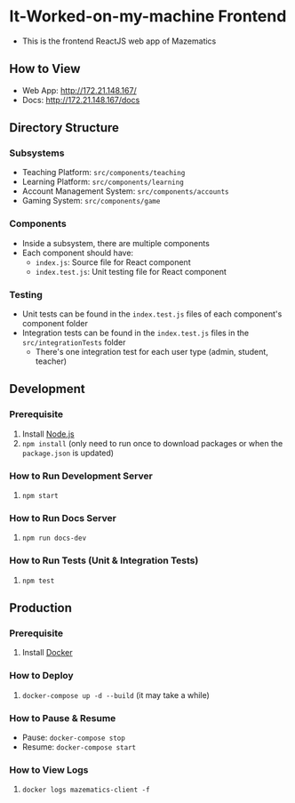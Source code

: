 # It-Worked-on-my-machine Frontend
- This is the frontend ReactJS web app of Mazematics

## How to View
- Web App: http://172.21.148.167/
- Docs: http://172.21.148.167/docs

## Directory Structure
### Subsystems
- Teaching Platform: `src/components/teaching`
- Learning Platform: `src/components/learning`
- Account Management System: `src/components/accounts`
- Gaming System: `src/components/game`

### Components
- Inside a subsystem, there are multiple components
- Each component should have:
    - `index.js`: Source file for React component
    - `index.test.js`: Unit testing file for React component

### Testing
- Unit tests can be found in the `index.test.js` files of each component's component folder
- Integration tests can be found in the `index.test.js` files in the `src/integrationTests` folder
    - There's one integration test for each user type (admin, student, teacher)

## Development
### Prerequisite
1. Install [Node.js](https://nodejs.org/en/)
2. `npm install` (only need to run once to download packages or when the `package.json` is updated)

### How to Run Development Server
1. `npm start`

### How to Run Docs Server
1. `npm run docs-dev`

### How to Run Tests (Unit & Integration Tests)
1. `npm test`

## Production
### Prerequisite
1. Install [Docker](https://www.docker.com/)

### How to Deploy
1. `docker-compose up -d --build` (it may take a while)

### How to Pause & Resume
- Pause: `docker-compose stop`
- Resume: `docker-compose start`

### How to View Logs
1. `docker logs mazematics-client -f`